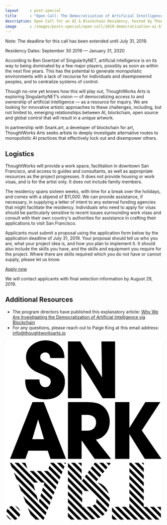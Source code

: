 ```yaml
---
layout     : post-special
title	   : "Open Call: The Democratization of Artificial Intelligence via Blockchain"
description: Open Call for an AI & Blockchain Residency, hosted by ThoughtWorks Arts and Snark.art in San Francisco
image      : /images/posts-special/open-call/2019-democratization-ai-blockchain/closing.jpg
---
```

<p class="notice black">Note: The deadline for this call has been extended until July 31, 2019.</p>

Residency Dates: September 30 2019 — January 31, 2020

According to Ben Goertzel of SingularityNET, artificial intelligence is on its way to being dominated by a few major players, possibly as soon as within the next five years. This has the potential to generate monopolistic environments with a lack of recourse for individuals and disempowered peoples, and to centralize systems of control.

Though no-one yet knows how this will play out, ThoughtWorks Arts is exploring SingularityNET’s vision &mdash; of democratizing access to and ownership of artificial intelligence &mdash; as a resource for inquiry. We are looking for innovative artistic approaches to these challenges, including, but not limited to, emerging relationships between AI, blockchain, open source and global control that will result in a unique artwork.

In partnership with Snark.art, a developer of blockchain for art, ThoughtWorks Arts seeks artists to deeply investigate alternative routes to monopolistic AI practices that effectively lock out and disempower others.

## Logistics

ThoughtWorks will provide a work space, facilitation in downtown San Francisco, and access to guides and consultants, as well as appropriate resources as the project progresses. It does not provide housing or work visas, and is for the artist only. It does not include family members.

The residency spans sixteen weeks, with time for a break over the holidays, and comes with a stipend of $11,000. We can provide assistance, if necessary, in supplying a letter of intent to any external funding agencies that might facilitate the residency. Individuals who need to apply for visas should be particularly sensitive to recent issues surrounding work visas and consult with their own country's authorities for assistance in crafting their applications to visit San Francisco.

Applicants must submit a proposal using the application form below by the application deadline of July 31, 2019. Your proposal should tell us who you are, what your project idea is, and how you plan to implement it. It should also include the skills you have, and the skills and equipment you require for the project. Where there are skills required which you do not have or cannot supply, please let us know.

<a href="https://forms.gle/QTuBdqU3uLUnfjf59" class="attention">Apply now</a>

We will contact applicants with final selection information by August 29, 2019.

## Additional Resources

- The program directors have published this explanatory article: [Why We Are Investigating the Democratization of Artificial Intelligence via Blockchain](/blog/why-democratization-ai-blockchain/)
- For any questions, please reach out to Paige King at this email address: [info@thoughtworksarts.io](mailto:info@thoughtworksarts.io)

<a href="https://snark.art">
	<img src="/images/logos/snark-art.png" alt="Snark Art" class="small" />
</a>
